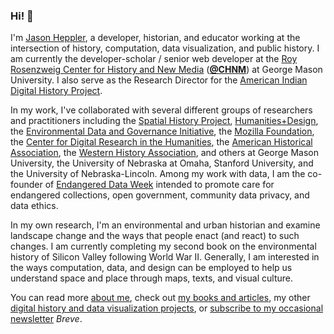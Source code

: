 ### Hi! 👋

I'm [Jason Heppler](https://jasonheppler.org), a developer, historian, and educator working at the intersection of history, computation, data visualization, and public history. I am currently the developer-scholar / senior web developer at the [Roy Rosenzweig Center for History and New Media](http://chnm.gmu.edu) (**[@CHNM](https://github.com/chnm)**) at George Mason University. I also serve as the Research Director for the [American Indian Digital History Project](https://aidhp.com).

In my work, I've collaborated with several different groups of researchers and practitioners including the [Spatial History Project](http://spatialhistory.stanford.edu), [Humanities+Design](http://hdlab.stanford.edu), the [Environmental Data and Governance Initiative](https://envirodatagov.org), the [Mozilla Foundation](https://foundation.mozilla.org/en/initiatives/mozilla-open-leaders/), the [Center for Digital Research in the Humanities](https://cdrh.unl.edu), the [American Historical Association](https://www.historians.org), the [Western History Association](https://www.westernhistory.org), and others at George Mason University, the University of Nebraska at Omaha, Stanford University, and the University of Nebraska-Lincoln. Among my work with data, I am the co-founder of [Endangered Data Week](https://endangereddataweek.org) intended to promote care for endangered collections, open government, community data privacy, and data ethics.

In my own research, I'm an environmental and urban historian and examine landscape change and the ways that people enact (and react) to such changes. I am currently completing my second book on the environmental history of Silicon Valley following World War II. Generally, I am interested in the ways computation, data, and design can be employed to help us understand space and place through maps, texts, and visual culture. 

You can read more [about me](https://jasonheppler.org/about/), check out [my books and articles](https://jasonheppler.org/publications/), my other [digital history and data visualization projects](https://jasonheppler.org/research/), or [subscribe to my occasional newsletter](https://buttondown.email/jheppler) *Breve*.
